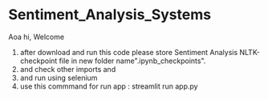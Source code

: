 # Sentiment_Analysis_Systems





Aoa hi, Welcome
1. after download and run this code please store Sentiment Analysis NLTK-checkpoint file in new folder name".ipynb_checkpoints".
2. and check other imports and 
3. and run using selenium
4. use this commmand for run app : streamlit run app.py

